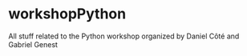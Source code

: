 # workshopPython
 All stuff related to the Python workshop organized by Daniel Côté and Gabriel Genest

